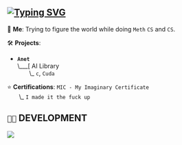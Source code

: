 ## [![Typing SVG](https://readme-typing-svg.demolab.com?font=Fira+Code&pause=1000&color=c53a3f&width=720&lines=currently:+sleeping+because+of+Insomnia+%F0%9F%98%B4+%F0%9F%8C%9C;currently:+banging+my+head+against+the+wall+while+coding+%F0%9F%A4%95;Doing+Meth+%F0%9F%A5%B4;currently:+working+on+a+programming+projects+%F0%9F%91%A8%E2%80%8D%F0%9F%92%BB)](https://git.io/typing-svg)

💬 **Me**: Trying to figure the world while doing `Meth` `CS` and `CS`.

🛠️ **Projects**:
- **`Anet`**<br>
\\___[ AI Library<br>
&nbsp;&nbsp;&nbsp;&nbsp;&nbsp;&nbsp;&nbsp;\\\_ `c`, `Cuda`

⭐ **Certifications**: `MIC - My Imaginary Certificate`<br>
&nbsp;&nbsp;&nbsp;&nbsp;&nbsp;&nbsp;&nbsp;\\\_ `I made it the fuck up`

## `👨‍💻` DEVELOPMENT
[![](https://skillicons.dev/icons?i=c,java,py,js,bash,linux&theme=dark)](https://skillicons.dev)
